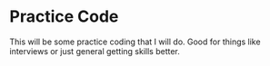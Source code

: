 # Practice Code
This will be some practice coding that I will do. Good for things like interviews or just general getting skills better.
